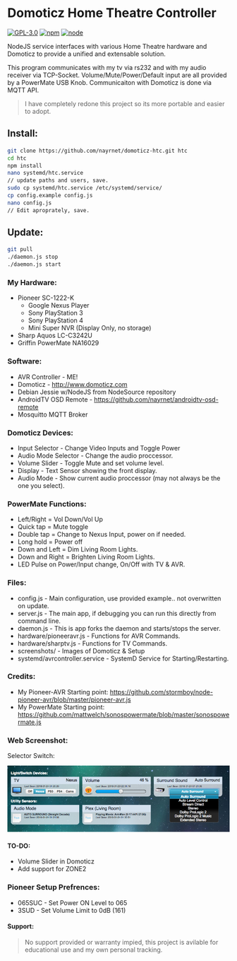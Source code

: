 # Domoticz Home Theatre Controller
[![GPL-3.0](https://img.shields.io/badge/license-GPL-blue.svg)]()
[![npm](https://img.shields.io/npm/v/npm.svg)]()
[![node](https://img.shields.io/node/v/gh-badges.svg)]()

NodeJS service interfaces with various Home Theatre hardware and Domoticz to provide a unified and extensable solution.

This program communicates with my tv via rs232 and with my audio receiver via TCP-Socket. Volume/Mute/Power/Default input are all provided by a PowerMate USB Knob. Communicaiton with Domoticz is done via MQTT API.

> I have completely redone this project so its more portable and easier to adopt.

## Install:
```bash
git clone https://github.com/nayrnet/domoticz-htc.git htc
cd htc
npm install
nano systemd/htc.service
// update paths and users, save.
sudo cp systemd/htc.service /etc/systemd/service/
cp config.example config.js
nano config.js
// Edit aproprately, save.
```
## Update:
```bash
git pull
./daemon.js stop
./daemon.js start
```

### My Hardware:
* Pioneer SC-1222-K
  * Google Nexus Player
  * Sony PlayStation 3
  * Sony PlayStation 4
  * Mini Super NVR (Display Only, no storage)
* Sharp Aquos LC-C3242U
* Griffin PowerMate NA16029

### Software:
* AVR Controller - ME!
* Domoticz - http://www.domoticz.com
* Debian Jessie w/NodeJS from NodeSource repository
* AndroidTV OSD Remote - https://github.com/nayrnet/androidtv-osd-remote
* Mosquitto MQTT Broker

### Domoticz Devices:
* Input Selector - Change Video Inputs and Toggle Power
* Audio Mode Selector - Change the audio proccessor.
* Volume Slider - Toggle Mute and set volume level.
* Display - Text Sensor showing the front display.
* Audio Mode - Show current audio proccessor (may not always be the one you select).

### PowerMate Functions: 
* Left/Right = Vol Down/Vol Up
* Quick tap = Mute toggle
* Double tap = Change to Nexus Input, power on if needed.
* Long hold = Power off
* Down and Left = Dim Living Room Lights.
* Down and Right = Brighten Living Room Lights.
* LED Pulse on Power/Input change, On/Off with TV & AVR.

### Files:
* config.js - Main configuration, use provided example.. not overwritten on update.
* server.js - The main app, if debugging you can run this directly from command line.
* daemon.js - This is app forks the daemon and starts/stops the server.
* hardware/pioneeravr.js - Functions for AVR Commands.
* hardware/sharptv.js - Functions for TV Commands.
* screenshots/ - Images of Domoticz & Setup
* systemd/avrcontroller.service - SystemD Service for Starting/Restarting.

### Credits:
* My Pioneer-AVR Starting point: https://github.com/stormboy/node-pioneer-avr/blob/master/pioneer-avr.js
* My PowerMate Starting point: https://github.com/mattwelch/sonospowermate/blob/master/sonospowermate.js

### Web Screenshot:
Selector Switch:

![Domoticz Selector Switch](screenshots/screenshot-button.png)

#### TO-DO:
* Volume Slider in Domoticz
* Add support for ZONE2

### Pioneer Setup Prefrences:
* 065SUC  - Set Power ON Level to 065
* 3SUD - Set Volume Limit to 0dB (161)

#### Support:
> No support provided or warranty impied, this project is avilable for educational use and my own personal tracking.
